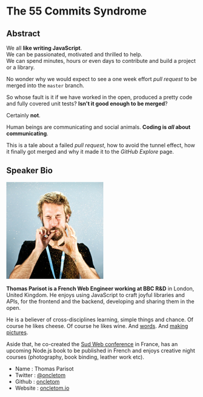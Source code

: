 # The 55 Commits Syndrome

## Abstract

We all **like writing JavaScript**.  
We can be passionated, motivated and thrilled to help.  
We can spend minutes, hours or even days to contribute and build a project or a library.

No wonder why we would expect to see a one week effort *pull request* to be merged into the `master` branch.

So whose fault is it if we have worked in the open, produced a pretty code and fully covered unit tests? **Isn't it good enough to be merged**?

Certainly **not**.

Human beings are communicating and social animals. **Coding is *all* about communicating**.

This is a tale about a failed *pull request*, how to avoid the tunnel effect, how it finally got merged and why it made it to the *GitHub Explore* page.


## Speaker Bio

![oncletom](images/oncletom.png)

**Thomas Parisot is a French Web Engineer working at BBC R&D** in London, United Kingdom. He enjoys using JavaScript to craft joyful libraries and APIs, for the frontend and the backend, developing  and sharing them in the open.

He is a believer of cross-disciplines learning, simple things and chance. Of course he likes cheese. Of course he likes wine. And [words](https://oncletom.io). And [making pictures](https://oncletom.io/photos/).

Aside that, he co-created the [Sud Web conference](http://sudweb.fr) in France, has an upcoming Node.js book to be published in French and enjoys creative night courses (photography, book binding, leather work etc).

* Name      : Thomas Parisot
* Twitter   : [@oncletom](https://twitter.com/oncletom)
* Github    : [oncletom](https://github.com/oncletom)
* Website   : [oncletom.io](https://oncletom.io)